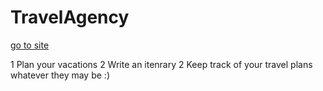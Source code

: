 # TravelAgency

[go to site](https://travel-agency-lryz.onrender.com)


1 Plan your vacations 
2 Write an itenrary
2 Keep track of your travel plans whatever they may be :)
